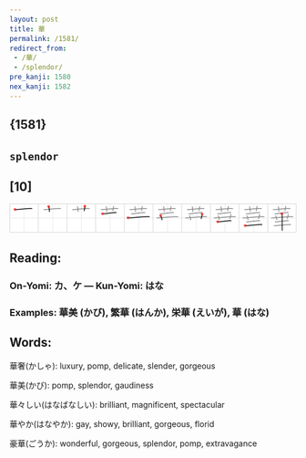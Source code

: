 ```yaml
---
layout: post
title: 華
permalink: /1581/
redirect_from:
 - /華/
 - /splendor/
pre_kanji: 1580
nex_kanji: 1582
---
```


## {1581}

## `splendor`

## [10]

<div class="stroke"><img src="../images/E88FAF.png" /></div>

## Reading:

### On-Yomi: カ、ケ &mdash; Kun-Yomi: はな

### Examples: 華美 (かび), 繁華 (はんか), 栄華 (えいが), 華 (はな)

## Words:

華奢(かしゃ): luxury, pomp, delicate, slender, gorgeous

華美(かび): pomp, splendor, gaudiness

華々しい(はなばなしい): brilliant, magnificent, spectacular

華やか(はなやか): gay, showy, brilliant, gorgeous, florid

豪華(ごうか): wonderful, gorgeous, splendor, pomp, extravagance
